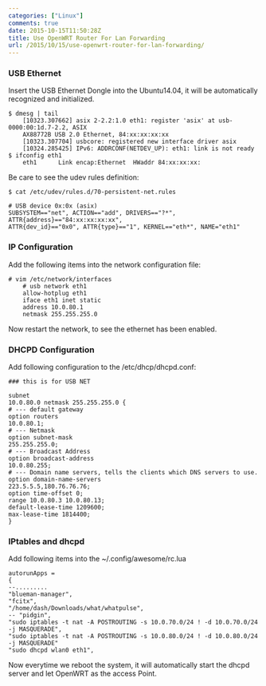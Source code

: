 ```yaml
---
categories: ["Linux"]
comments: true
date: 2015-10-15T11:50:28Z
title: Use OpenWRT Router For Lan Forwarding
url: /2015/10/15/use-openwrt-router-for-lan-forwarding/
---
```


### USB Ethernet
Insert the USB Ethernet Dongle into the Ubuntu14.04, it will be automatically
recognized and initialized.    

```
$ dmesg | tail 
    [10323.307662] asix 2-2.2:1.0 eth1: register 'asix' at usb-0000:00:1d.7-2.2, ASIX
    AX88772B USB 2.0 Ethernet, 84:xx:xx:xx:xx
    [10323.307704] usbcore: registered new interface driver asix
    [10324.285425] IPv6: ADDRCONF(NETDEV_UP): eth1: link is not ready
$ ifconfig eth1
    eth1      Link encap:Ethernet  HWaddr 84:xx:xx:xx:
```

Be care to see the udev rules definition:    

```
$ cat /etc/udev/rules.d/70-persistent-net.rules 

# USB device 0x:0x (asix)
SUBSYSTEM=="net", ACTION=="add", DRIVERS=="?*", ATTR{address}=="84:xx:xx:xx:xx",
ATTR{dev_id}=="0x0", ATTR{type}=="1", KERNEL=="eth*", NAME="eth1"
```

### IP Configuration
Add the following items into the network configuration file:    

```
# vim /etc/network/interfaces 
    # usb network eth1
    allow-hotplug eth1
    iface eth1 inet static
    address 10.0.80.1
    netmask 255.255.255.0
```

Now restart the network, to see the ethernet has been enabled.    

### DHCPD Configuration
Add following configuration to the /etc/dhcp/dhcpd.conf:   

```
### this is for USB NET

subnet
10.0.80.0 netmask 255.255.255.0 {
# --- default gateway
option routers
10.0.80.1;
# --- Netmask
option subnet-mask
255.255.255.0;
# --- Broadcast Address
option broadcast-address
10.0.80.255;
# --- Domain name servers, tells the clients which DNS servers to use.
option domain-name-servers
223.5.5.5,180.76.76.76;
option time-offset 0;
range 10.0.80.3 10.0.80.13;
default-lease-time 1209600;
max-lease-time 1814400;
}
```

### IPtables and dhcpd

Add following items into the ~/.config/awesome/rc.lua

```
autorunApps =
{
--.........
"blueman-manager",
"fcitx",
"/home/dash/Downloads/what/whatpulse",
-- "pidgin",
"sudo iptables -t nat -A POSTROUTING -s 10.0.70.0/24 ! -d 10.0.70.0/24  -j MASQUERADE",
"sudo iptables -t nat -A POSTROUTING -s 10.0.80.0/24 ! -d 10.0.80.0/24 -j MASQUERADE" 
"sudo dhcpd wlan0 eth1",
```

Now everytime we reboot the system, it will automatically start the dhcpd server and
let OpenWRT as the access Point.    
